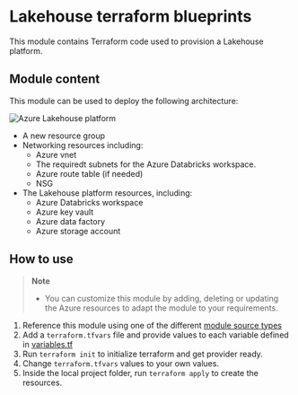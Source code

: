 # Lakehouse terraform blueprints

This module contains Terraform code used to provision a Lakehouse platform.

## Module content

This module can be used to deploy the following architecture:

![Azure Lakehouse platform](https://raw.githubusercontent.com/yessawab/terraform-databricks-examples/main/modules/adb-lakehouse/images/azure_lakehouse_platform_diagram.png?raw=true)

* A new resource group
* Networking resources including:
  * Azure vnet
  * The requiredt subnets for the Azure Databricks workspace.
  * Azure route table (if needed)
  * NSG
* The Lakehouse platform resources, including:
  * Azure Databricks workspace
  * Azure key vault
  * Azure data factory
  * Azure storage account

## How to use

> **Note**  
> *  You can customize this module by adding, deleting or updating the Azure resources to adapt the module to your requirements.

1. Reference this module using one of the different [module source types](https://developer.hashicorp.com/terraform/language/modules/sources)
3. Add a `terraform.tfvars` file and provide values to each variable defined in [variables.tf](https://raw.githubusercontent.com/yessawab/terraform-databricks-examples/main/modules/adb-lakehouse/variables.tf?raw=true)
2. Run `terraform init` to initialize terraform and get provider ready.
3. Change `terraform.tfvars` values to your own values.
4. Inside the local project folder, run `terraform apply` to create the resources.
